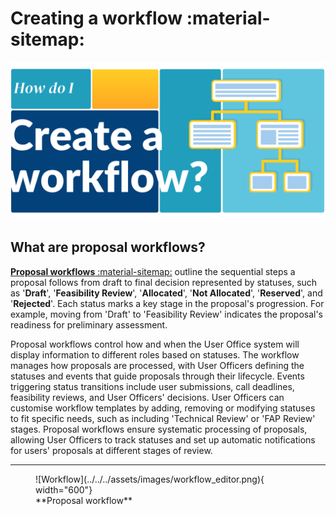 # Creating a workflow :material-sitemap:

![Workflow](../../../assets/images/workflow.png)

## **What are proposal workflows?**

[**Proposal workflows** :material-sitemap:](../settings/proposal_workflow.md) outline the sequential steps a proposal follows from draft to final decision represented by statuses, such as '**Draft**', '**Feasibility Review**', '**Allocated**', '**Not Allocated**', '**Reserved**', and '**Rejected**'. Each status marks a key stage in the proposal's progression. For example, moving from 'Draft' to 'Feasibility Review' indicates the proposal's readiness for preliminary assessment. 

Proposal workflows control how and when the User Office system will display information to different roles based on statuses. The workflow manages how proposals are processed, with User Officers defining the statuses and events that guide proposals through their lifecycle. Events triggering status transitions include user submissions, call deadlines, feasibility reviews, and User Officers' decisions. User Officers can customise workflow templates by adding, removing or modifying statuses to fit specific needs, such as including 'Technical Review' or 'FAP Review' stages. Proposal workflows ensure systematic processing of proposals, allowing User Officers to track statuses and set up automatic notifications for users' proposals at different stages of review.

______________________________________________________________________________________
    
<figure markdown="span">  
        ![Workflow](../../../assets/images/workflow_editor.png){ width="600"}
        <figcaption>**Proposal workflow**</figcaption>
    </figure>

